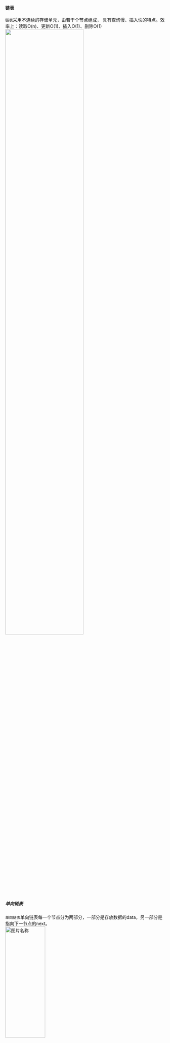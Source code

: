 #### 链表
`链表`采用不连续的存储单元，由若干个节点组成， 具有查询慢、插入快的特点。效率上：读取O(n)、更新O(1)、插入O(1)、删除O(1)
<br><img src="/img/2020082019351200.png" width="70%" hight="50%">
##### 单向链表
`单向链表`单向链表每一个节点分为两部分，一部分是存放数据的data，另一部分是指向下一节点的next。<br><img src="/img/123.jpg" width = "50%" height = "30%" alt="图片名称" align=center />
##### 单向链表删除节点
`单链表删除节点` 删除"节点30" 删除之前："节点20"的后继节点为"节点30"，而"节点30"的后继节点为"节点40"。删除之后："节点20"的后继节点为"节点40"<br><img src="/img/2020081320390000.jpg" width = "50%" height = "30%" alt="图片名称" align=center />
##### 单向链表增加节点
`单链表增加节点` 在"节点10"与"节点20"之间添加"节点15"添加之前："节点10" 的后继节点为"节点20"。添加之后："节点10" 的后继节点为"节点15"，而"节点15" 的后继节点为"节点20"。<br><img src="/img/2020081320430000.jpg" width = "50%" height = "30%" alt="图片名称" align=center />
##### 双向链表 
`双向链表`和`单链表`一样，也是由节点组成，它的每个数据结点都有两个指针，分别指向直接后继和直接前驱。从双向链表中的任意一个结点开始，都可以很方便地访问它的前驱结点和后继结点<br><img src="/img/2020081320326060.jpg" width="50%" hight="30%">
##### 双向链表删除节点 
`双链表删除节点` 删除"节点30"删除之前："节点20"的后继节点为"节点30"，"节点30" 的前继节点为"节点20"。"节点30"的后继节点为"节点40"，"节点40" 的前继节点为"节点30"。删除之后："节点20"的后继节点为"节点40"，"节点40" 的前继节点为"节点20"。<br><img src="/img/2020081320440000.jpg" width = "50%" height = "30%" alt="图片名称" align=center />
##### 双向链表增加节点 
`双链表添加节点` 在"节点10"与"节点20"之间添加"节点15"添加之前："节点10"的后继节点为"节点20"，"节点20" 的前继节点为"节点10"。添加之后："节点10"的后继节点为"节点15"，"节点15" 的前继节点为"节点10"。"节点15"的后继节点为"节点20"，"节点20" 的前继节点为"节点15"。<br><img src="/img/2020081320460000.jpg" width = "50%" height = "30%" alt="图片名称" align=center />
##### 循环链表 
`循环列表`是一个首尾相接的链表，将单链表最后一个指针域由NULL改为指向表头结点，称为循环单链表（单链式的循环链表）<br><img src="/img/2020081320185055.jpg" width="50%" hight="30%">

#### 链表的实现
每一个链表都包含多个节点，每个节点包含两部分，数据域（储存节点的数据信息）和引用域（储存下一个节点或者上一个节点的地址），节点的创建：

       1.创建一个节点类，节点类包含数据域和引用域。
       2.创建一个链表类，链表类包含三个属性：头结点、尾节点和大小，可添加、删除、插入等操作。
       //单链表的节点类
       public class Node {
            public Object data;
            public Node next;
            public Node(Object e){
                this.data = e;
             }
         }
        
        //双链表的节点类
        public class Node {
            public Object e;
            public Node next;
            public Node pre;
            public Node(){
                }
            public Node(Object e){
                this.e = e;
                next = null;
                pre = null;
              }
          }

          //双向链表，然后一个链表类：
          public class MyList {
              private Node head;
              private Node tail;
              private int size = 0;
              public MyList() {
                  head = new Node();
                  tail = new Node();
                  head.next =null;
                  tail.pre = null;
              }
              public boolean empty() {
                  if (head.next == null){
                      return true;
                  }
                  return false;
              }
              //查询目标节点的前一个节点
              public Node findpre(int index){
                  Node rnode = head;
                  int dex = -1;
                  while(rnode.next != null){
                      //目标节点的上一个节点
                      if( dex== index - 1){
                          return rnode;
                      }
                      rnode = rnode.next;
                      dex++;
                  }
                  return null;
              }
              public Node findthis(int index){
                  Node rnode = head;
                  //rnode:指针，dex:指向的下标，注意：当指向最后一个节点时要判断IF再跳出循环
                  int dex = -1;
                  while(rnode.next != null){
                      if(dex == index)
                      return rnode;
                      rnode = rnode.next;
                      dex++;
                  }
                  if(dex == size - 1){
                      return rnode;
                  }
                 //Node test = new Node(new Students("haha",1,2));
                  return null;
              }

              //链表末尾加入节点
              public void add(Object e) {
                  Node node = new Node(e);
                  Node rnode = head;
                  //如果是空链表插入一个节点，这个节点的pre不能指向上一个节点，必须指空
                  if (this.empty()) {
                      rnode.next = node;
                      rnode.next.pre = null;
                      tail.pre = node;
                      size++;
                  } else {
                      while (rnode.next != null)
                          rnode = rnode.next;
                      rnode.next = node;
                      node.pre = rnode;
                      tail.pre = node;
                      size++;
                  }
              }
              //往链表插入一个节点
              public boolean add(int index,Object e){
                  if(index <0||index>=size)
                      return false;
                  Node node = new Node(e);
                  Node prenode = this.findpre(index);
                  node.next = prenode.next;
                  prenode.next.pre = node;
                  prenode.next = node;
                  node.pre = prenode;
                  size++;
                  return true;
              }
              public boolean add(int index,MyList myl){
                  if(index <0 || index >= size)
                      return false;
                  Node prenode = this.findpre(index);
          //        myl.tail.pre.next = prenode.next;
          //        prenode.pre = myl.tail.pre;
          //        tail.pre = null;
          //        prenode.next = myl.head.next;
          //        myl.head.next.pre = prenode;
          //        head.next = null;
                  myl.tail.pre.next = prenode.next;
                  prenode.next.pre = myl.tail.pre.pre;
                  myl.head.next.pre = prenode.pre;
                  prenode.next = myl.head.next;
                  myl.head = null;
                  myl.tail = null;
                  size+=myl.size;
                  return true;
              }

              public Object remove(int index){
                  Object ob= this.get(index);
                  if(index <0 || index >= size)
                      return null;
                  //特殊情况，当移除节点是最后一个节点的时候
                  //较为复杂通过画图来写代码
                  if(index == size - 1){
                      Node prenode = this.findpre(index);
                      this.tail.pre = this.tail.pre.pre;
                      this.tail.pre.next.pre = null;
                      this.tail.pre.next =null;
                      size--;
                      return ob;
                  }
                  //比较复杂，通过画图解决
                  else{
                      Node prenode = this.findpre(index);
                      prenode.next = prenode.next.next;
                      prenode.next.pre.next = null;
                      prenode.next.pre = prenode.next.pre.pre;
                      size--;
                      return ob;
                  }
              }
              public Object get(int index){
                  Node thisnode = this.findthis(index);
                  return thisnode.e;
              }
              public int size(){
                  return size;
              }
          }
          //测试类：
          public static void main(String[] args) {
                String name = "";
                int credit;
                int age;
                int size;
                MyList myl = new MyList();
                Random random = new Random();
                size = random.nextInt(5) + 1;
                for (int i = 0; i < size; i++) {
                    credit = random.nextInt(5);
                    age = random.nextInt(5) + 18;
                    for (int j = 0; j < 4; j++) {
                        name += (char) (random.nextInt(26) + 97);
                    }
                    Students stu = new Students(name, credit, age);
                    myl.add(stu);
                    name = "";
                }

                System.out.println("Size of myl1 is "+ myl.size());
                for(int i = 0; i < myl.size() ;i++){
                    Students stu2 = (Students) myl.get(i);
                    stu2.show();
                }
        //        //测试能否在链表末尾加入节点（成功）
        //        for(int i = 0; i < myl.size() ;i++){
        //            Students stu2 = (Students) myl.get(i);
        //            stu2.show();
        //        }
        //        //测试能否通过下标加入一个节点（成功）
        //        Students stu3 = new Students("cyt",5,18);
        //        myl.add(1, stu3);
        //        System.out.println("Size is "+ myl.size());
        //        for(int i = 0; i < myl.size() ;i++){
        //            Students stu2 = (Students) myl.get(i);
        //            stu2.show();
        //        }

                MyList myl2 = new MyList();
                size = random.nextInt(5) + 1;
                for (int i = 0; i < size; i++) {
                    credit = random.nextInt(5);
                    age = random.nextInt(5) + 18;
                    for (int j = 0; j < 4; j++) {
                        name += (char) (random.nextInt(26) + 97);
                    }
                    Students stu2 = new Students(name, credit, age);
                    myl2.add(stu2);
                    name = "";
                }
                System.out.println("Size is of myl2 "+ myl2.size());
                for(int i = 0; i < myl2.size() ;i++){
                    Students stu2 = (Students) myl2.get(i);
                    stu2.show();
                }
                myl.add(1, myl2);
                System.out.println("Size is of myl1 "+ myl.size());
                for(int i = 0; i < myl.size() ;i++){
                    Students stu2 = (Students) myl.get(i);
                    stu2.show();
                }
https://www.cs.usfca.edu/~galles/visualization/Algorithms.html
